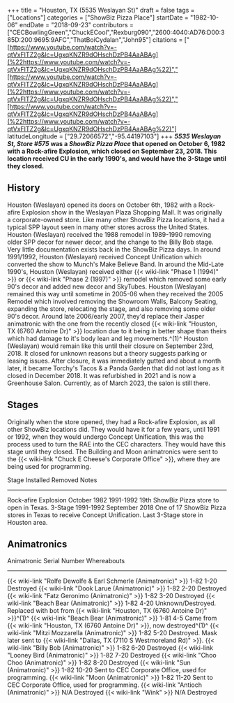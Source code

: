 +++
title = "Houston, TX (5535 Weslayan St)"
draft = false
tags = ["Locations"]
categories = ["ShowBiz Pizza Place"]
startDate = "1982-10-06"
endDate = "2018-09-23"
contributors = ["CECBowlingGreen","ChuckECool","Rexburg090","2600:4040:AD76:D00:385D:200:9695:9AFC","ThatBoiCydalan","John95"]
citations = ["[https://www.youtube.com/watch?v=-qtVxFITZ2g&lc=UgxqKNZR9dOHschDzPB4AaABAg](%22https://www.youtube.com/watch?v=-qtVxFITZ2g&lc=UgxqKNZR9dOHschDzPB4AaABAg%22)","[https://www.youtube.com/watch?v=-qtVxFITZ2g&lc=UgxqKNZR9dOHschDzPB4AaABAg](%22https://www.youtube.com/watch?v=-qtVxFITZ2g&lc=UgxqKNZR9dOHschDzPB4AaABAg%22)","[https://www.youtube.com/watch?v=-qtVxFITZ2g&lc=UgxqKNZR9dOHschDzPB4AaABAg](%22https://www.youtube.com/watch?v=-qtVxFITZ2g&lc=UgxqKNZR9dOHschDzPB4AaABAg%22)"]
latitudeLongitude = ["29.72066572","-95.44197103"]
+++
***5535 Weslayan St, Store #575* was a *ShowBiz Pizza Place* that opened on October 6, 1982 with a Rock-afire Explosion, which closed on September 23, 2018.
This location received CU in the early 1990's, and would have the 3-Stage until they closed.**

## History

Houston (Weslayan) opened its doors on October 6th, 1982 with a Rock-afire Explosion show in the Weslayan Plaza Shopping Mall. It was originally a corporate-owned store. Like many other ShowBiz Pizza locations, it had a typical SPP layout seen in many other stores across the United States. Houston (Weslayan) received the 1988 remodel in 1989-1990 removing older SPP decor for newer decor, and the change to the Billy Bob stage. Very little documentation exists back in the ShowBiz Pizza days.
In around 1991/1992, Houston (Weslayan) received Concept Unification which converted the show to Munch's Make Believe Band. In around the Mid-Late 1990's, Houston (Weslayan) received either {{< wiki-link "Phase 1 (1994)" >}} or {{< wiki-link "Phase 2 (1997)" >}} remodel which removed some early 90's decor and added new decor and SkyTubes. Houston (Weslayan) remained this way until sometime in 2005-06 when they received the 2005 Remodel which involved removing the Showroom Walls, Balcony Seating, expanding the store, relocating the stage, and also removing some older 90's decor. Around late 2006/early 2007, they'd replace their Jasper animatronic with the one from the recently closed {{< wiki-link "Houston, TX (6760 Antoine Dr)" >}} location due to it being in better shape than theirs which had damage to it's body lean and leg movements.^(1)^ Houston (Weslayan) would remain like this until their closure on September 23rd, 2018. It closed for unknown reasons but a theory suggests parking or leasing issues. After closure, it was immediately gutted and about a month later, it became Torchy's Tacos & a Panda Garden that did not last long as it closed in December 2018. It was refurbished in 2021 and is now a Greenhouse Salon. Currently, as of March 2023, the salon is still there.

## Stages

Originally when the store opened, they had a Rock-afire Explosion, as all other ShowBiz locations did. They would have it for a few years, until 1991 or 1992, when they would undergo Concept Unification, this was the process used to turn the RAE into the CEC characters. They would have this stage until they closed. The Building and Moon animatronics were sent to the {{< wiki-link "Chuck E Cheese's Corporate Office" >}}, where they are being used for programming.

  Stage                  Installed      Removed          Notes
  ---------------------- -------------- ---------------- -------------------------------------------------------------------------------------------------------------
  Rock-afire Explosion   October 1982   1991-1992        19th ShowBiz Pizza store to open in Texas.
  3-Stage                1991-1992      September 2018   One of 17 ShowBiz Pizza stores in Texas to receive Concept Unification. Last 3-Stage store in Houston area.

## Animatronics

  Animatronic                                                           Serial Number   Whereabouts
  --------------------------------------------------------------------- --------------- ------------------------------------------------------------------------------------------------------
  {{< wiki-link "Rolfe Dewolfe & Earl Schmerle (Animatronic)" >}}   1-82 1-20       Destroyed
  {{< wiki-link "Dook Larue (Animatronic)" >}}                      1-82 2-20       Destroyed
  {{< wiki-link "Fatz Geronimo (Animatronic)" >}}                   1-82 3-20       Destroyed
  {{< wiki-link "Beach Bear (Animatronic)" >}}                      1-82 4-20       Unknown/Destroyed. Replaced with bot from {{< wiki-link "Houston, TX (6760 Antoine Dr)" >}}^(1)^
  {{< wiki-link "Beach Bear (Animatronic)" >}}                      1-81 4-5        Came from {{< wiki-link "Houston, TX (6760 Antoine Dr)" >}}, now destroyed^(1)^
  {{< wiki-link "Mitzi Mozzarella (Animatronic)" >}}                1-82 5-20       Destroyed. Mask later sent to {{< wiki-link "Dallas, TX (7110 S Westmoreland Rd)" >}}.
  {{< wiki-link "Billy Bob (Animatronic)" >}}                       1-82 6-20       Destroyed
  {{< wiki-link "Looney Bird (Animatronic)" >}}                     1-82 7-20       Destroyed
  {{< wiki-link "Choo Choo (Animatronic)" >}}                       1-82 8-20       Destroyed
  {{< wiki-link "Sun (Animatronic)" >}}                             1-82 10-20      Sent to CEC Corporate Office, used for programming.
  {{< wiki-link "Moon (Animatronic)" >}}                            1-82 11-20      Sent to CEC Corporate Office, used for programming.
  {{< wiki-link "Antioch (Animatronic)" >}}                         N/A             Destroyed
  {{< wiki-link "Wink" >}}                                          N/A             Destroyed
